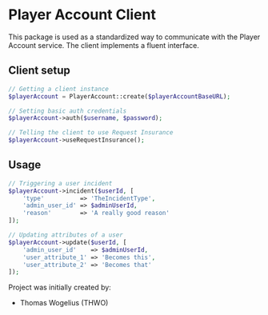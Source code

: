 # Player Account Client
This package is used as a standardized way to communicate with the Player Account service. The client implements
a fluent interface.
## Client setup
```php
// Getting a client instance
$playerAccount = PlayerAccount::create($playerAccountBaseURL);

// Setting basic auth credentials
$playerAccount->auth($username, $password);

// Telling the client to use Request Insurance
$playerAccount->useRequestInsurance();
```

## Usage
```php
// Triggering a user incident
$playerAccount->incident($userId, [
    'type'          => 'TheIncidentType',
    'admin_user_id' => $adminUserId,
    'reason'        => 'A really good reason'
]);

// Updating attributes of a user
$playerAccount->update($userId, [
    'admin_user_id'    => $adminUserId,
    'user_attribute_1' => 'Becomes this',
    'user_attribute_2' => 'Becomes that'
]);
```

Project was initially created by:

- Thomas Wogelius (THWO)
